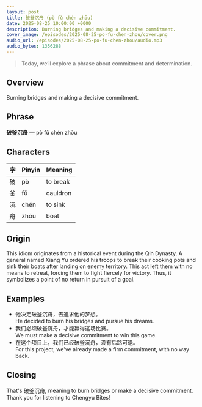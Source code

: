 ```yaml
---
layout: post
title: 破釜沉舟 (pò fǔ chén zhōu)
date: 2025-08-25 10:00:00 +0000
description: Burning bridges and making a decisive commitment.
cover_image: /episodes/2025-08-25-po-fu-chen-zhou/cover.png
audio_url: /episodes/2025-08-25-po-fu-chen-zhou/audio.mp3
audio_bytes: 1356288
---
```


> Today, we’ll explore a phrase about commitment and determination.

## Overview
Burning bridges and making a decisive commitment.

## Phrase
**破釜沉舟** — pò fǔ chén zhōu

## Characters

| 字 | Pinyin | Meaning      |
|----|--------|--------------|
| 破 | pò     | to break     |
| 釜 | fǔ     | cauldron     |
| 沉 | chén   | to sink      |
| 舟 | zhōu   | boat         |

## Origin
This idiom originates from a historical event during the Qin Dynasty. A general named Xiang Yu ordered his troops to break their cooking pots and sink their boats after landing on enemy territory. This act left them with no means to retreat, forcing them to fight fiercely for victory. Thus, it symbolizes a point of no return in pursuit of a goal.

## Examples
- 他决定破釜沉舟，去追求他的梦想。<br>He decided to burn his bridges and pursue his dreams.
- 我们必须破釜沉舟，才能赢得这场比赛。<br>We must make a decisive commitment to win this game.
- 在这个项目上，我们已经破釜沉舟，没有后路可退。<br>For this project, we've already made a firm commitment, with no way back.

## Closing
That's 破釜沉舟, meaning to burn bridges or make a decisive commitment. Thank you for listening to Chengyu Bites!
